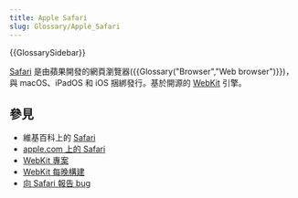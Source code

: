 ```yaml
---
title: Apple Safari
slug: Glossary/Apple_Safari
---
```


{{GlossarySidebar}}

[Safari](https://www.apple.com/safari/) 是由蘋果開發的網頁瀏覽器({{Glossary("Browser","Web browser")}})，與 macOS、iPadOS 和 iOS 捆綁發行。基於開源的 [WebKit](https://www.webkit.org/) 引擎。

## 參見

- 維基百科上的 [Safari](<https://zh.wikipedia.org/wiki/Safari_(web_browser)>)
- [apple.com 上的 Safari](https://www.apple.com/safari/)
- [WebKit 專案](https://www.webkit.org/)
- [WebKit 每晚構建](https://webkit.org/build-archives/)
- [向 Safari 報告 bug](https://bugs.webkit.org/)
